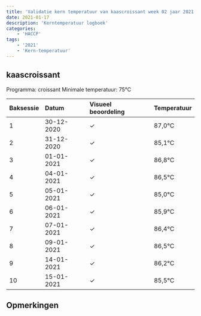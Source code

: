 ```yaml
---
title: 'Validatie kern temperatuur van kaascroissant week 02 jaar 2021'
date: 2021-01-17
description: 'Kerntemperatuur logboek'
categories:
    - 'HACCP'
tags:
    - '2021'
    - 'Kern-temperatuur'
---
```


## kaascroissant

Programma: croissant
Minimale temperatuur: 75°C

| Baksessie | Datum | Visueel beoordeling | Temperatuur |
|:---|:---|:---|:---|
| 1 | 30-12-2020 | &check; | 87,0°C |
| 2 | 31-12-2020 | &check; | 85,1°C |
| 3 | 01-01-2021 | &check; | 86,8°C |
| 4 | 04-01-2021 | &check; | 86,5°C |
| 5 | 05-01-2021 | &check; | 85,0°C |
| 6 | 06-01-2021 | &check; | 85,9°C |
| 7 | 07-01-2021 | &check; | 86,4°C |
| 8 | 09-01-2021 | &check; | 86,5°C |
| 9 | 14-01-2021 | &check; | 86,2°C |
| 10 | 15-01-2021 | &check; | 85,5°C |

## Opmerkingen


